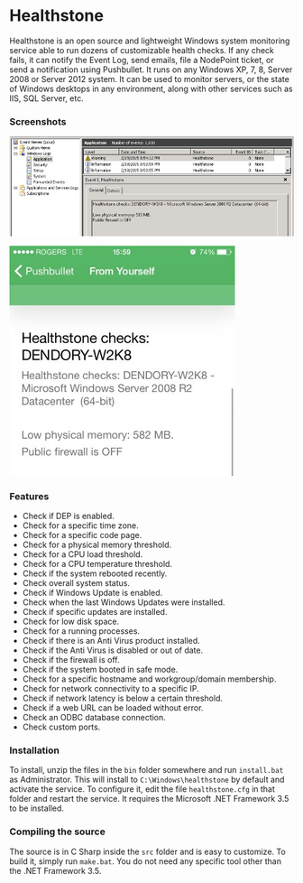 # Healthstone
Healthstone is an open source and lightweight Windows system monitoring service able to run dozens of customizable health checks. If any check fails, it can notify the Event Log, send emails, file a NodePoint ticket, or send a notification using Pushbullet. It runs on any Windows XP, 7, 8, Server 2008 or Server 2012 system. It can be used to monitor servers, or the state of Windows desktops in any environment, along with other services such as IIS, SQL Server, etc.

### Screenshots
![](healthstone.jpg)

![](healthstone0.jpg)

### Features
* Check if DEP is enabled.
* Check for a specific time zone.
* Check for a specific code page.
* Check for a physical memory threshold.
* Check for a CPU load threshold.
* Check for a CPU temperature threshold.
* Check if the system rebooted recently.
* Check overall system status.
* Check if Windows Update is enabled.
* Check when the last Windows Updates were installed.
* Check if specific updates are installed.
* Check for low disk space.
* Check for a running processes.
* Check if there is an Anti Virus product installed.
* Check if the Anti Virus is disabled or out of date.
* Check if the firewall is off.
* Check if the system booted in safe mode.
* Check for a specific hostname and workgroup/domain membership.
* Check for network connectivity to a specific IP.
* Check if network latency is below a certain threshold.
* Check if a web URL can be loaded without error.
* Check an ODBC database connection.
* Check custom ports.

### Installation
To install, unzip the files in the `bin` folder somewhere and run `install.bat` as Administrator. This will install to `C:\Windows\healthstone` by default and activate the service. To configure it, edit the file `healthstone.cfg` in that folder and restart the service. It requires the Microsoft .NET Framework 3.5 to be installed.

### Compiling the source
The source is in C Sharp inside the `src` folder and is easy to customize. To build it, simply run `make.bat`. You do not need any specific tool other than the .NET Framework 3.5.
